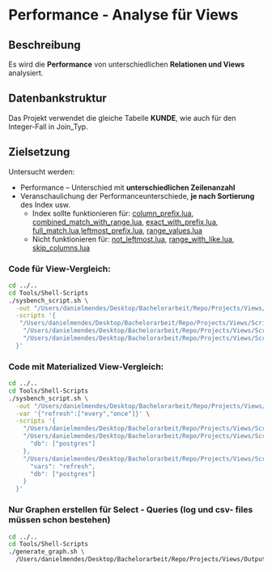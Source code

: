 # Performance - Analyse für Views

## Beschreibung

Es wird die **Performance** von unterschiedlichen **Relationen und Views** analysiert.

## Datenbankstruktur

Das Projekt verwendet die gleiche Tabelle **KUNDE**, wie auch für den Integer-Fall in Join_Typ. 

## Zielsetzung
Untersucht werden:
- Performance – Unterschied mit **unterschiedlichen Zeilenanzahl**
- Veranschaulichung der Performanceunterschiede, **je nach Sortierung** des Index usw.
  - Index sollte funktionieren für: [column_prefix.lua](Scripts/query_differences/query_differences_select/column_prefix.lua), [combined_match_with_range.lua](Scripts/query_differences/query_differences_select/combined_match_with_range.lua), [exact_with_prefix.lua](Scripts/query_differences/query_differences_select/exact_with_prefix.lua), [full_match.lua](Scripts/query_differences/query_differences_select/full_match.lua),[leftmost_prefix.lua](Scripts/query_differences/query_differences_select/leftmost_prefix.lua), [range_values.lua](Scripts/query_differences/query_differences_select/range_values.lua)
  - Nicht funktionieren für: [not_leftmost.lua](Scripts/query_differences/query_differences_select/not_leftmost.lua), [range_with_like.lua](Scripts/query_differences/query_differences_select/range_with_like.lua), [skip_columns.lua](Scripts/query_differences/query_differences_select/skip_columns.lua)
    
### Code für View-Vergleich:
```bash
cd ../..
cd Tools/Shell-Scripts
./sysbench_script.sh \
  -out "/Users/danielmendes/Desktop/Bachelorarbeit/Repo/Projects/Views/Output" \
  -scripts '{
   "/Users/danielmendes/Desktop/Bachelorarbeit/Repo/Projects/Views/Scripts/without_view": {},
    "/Users/danielmendes/Desktop/Bachelorarbeit/Repo/Projects/Views/Scripts/virtual_view": {},
    "/Users/danielmendes/Desktop/Bachelorarbeit/Repo/Projects/Views/Scripts/with_trigger": {}
  }'
```

### Code mit Materialized View-Vergleich:
```bash
cd ../..
cd Tools/Shell-Scripts
./sysbench_script.sh \
  -out "/Users/danielmendes/Desktop/Bachelorarbeit/Repo/Projects/Views/Output" \
  -var '{"refresh":["every","once"]}' \
  -scripts '{
    "/Users/danielmendes/Desktop/Bachelorarbeit/Repo/Projects/Views/Scripts/with_trigger": {},
    "/Users/danielmendes/Desktop/Bachelorarbeit/Repo/Projects/Views/Scripts/with_trigger_pg": {
      "db": ["postgres"]
    },
    "/Users/danielmendes/Desktop/Bachelorarbeit/Repo/Projects/Views/Scripts/mat_view": {
      "vars": "refresh",
      "db": ["postgres"]
    }
  }'
```

### Nur Graphen erstellen für Select - Queries (log und csv- files müssen schon bestehen)
```bash
cd ../..
cd Tools/Shell-Scripts
./generate_graph.sh \
  /Users/danielmendes/Desktop/Bachelorarbeit/Repo/Projects/Views/Output
```